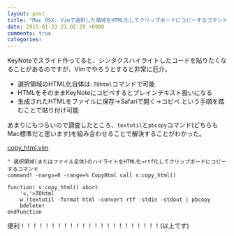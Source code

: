 ```yaml
---
layout: post
title: "Mac OSX: Vimで選択した領域をHTML化してクリップボードにコピーするコマンド"
date: 2015-01-23 21:02:29 +0900
comments: true
categories: 
---
```


KeyNoteでスライド作ってると、シンタクスハイライトしたコードを貼りたくなることがあるのですが、Vimでやろうとすると非常に厄介。

* 選択領域のHTML化自体は`:TOhtml`コマンドで可能
* HTMLをそのままKeyNoteにコピペするとプレインテキスト扱いになる
* 生成されたHTMLをファイルに保存→Safariで開く→コピペ という手順を踏むことで貼り付け可能

あまりにもつらいので調査したところ、`textutil`と`pbcopy`コマンド(どちらもMac標準だと思います)を組み合わせることで解決することがわかった。

[copy_html.vim](https://github.com/todesking/vimfiles/blob/master/plugin/copy_html.vim)
```vim
" 選択領域(またはファイル全体)のハイライトをHTML化→rtf化してクリップボードにコピーするコマンド
command! -nargs=0 -range=% CopyHtml call s:copy_html()

function! s:copy_html() abort
	'<,'>TOhtml
	w !textutil -format html -convert rtf -stdin -stdout | pbcopy
	bdelete!
endfunction
```

便利！！！！！！！！！！！！！！！！！！！！！！！(以上です)

